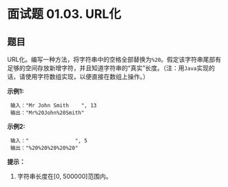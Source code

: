 # 面试题 01.03. URL化

## 题目

URL化。编写一种方法，将字符串中的空格全部替换为`%20`。假定该字符串尾部有足够的空间存放新增字符，并且知道字符串的“真实”长度。（注：用`Java`实现的话，请使用字符数组实现，以便直接在数组上操作。）

**示例1:**
```
 输入："Mr John Smith    ", 13
 输出："Mr%20John%20Smith"
```
**示例2:**
```
 输入："               ", 5
 输出："%20%20%20%20%20"
```
**提示：**

1. 字符串长度在[0, 500000]范围内。